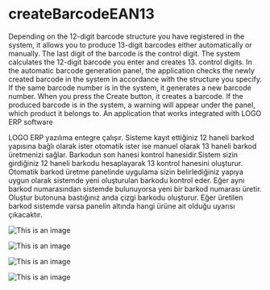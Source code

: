 # createBarcodeEAN13
 Depending on the 12-digit barcode structure you have registered in the system, it allows you to produce 13-digit barcodes either automatically or manually. 
 The last digit of the barcode is the control digit. 
 The system calculates the 12-digit barcode you enter and creates 13. control digits. 
 In the automatic barcode generation panel, the application checks the newly created barcode in the system in accordance with the structure you specify. 
 If the same barcode number is in the system, it generates a new barcode number. When you press the Create button, it creates a barcode. 
 If the produced barcode is in the system, a warning will appear under the panel, which product it belongs to.
 An application that works integrated with LOGO ERP software





LOGO ERP yazılıma entegre çalışır.
Sisteme kayıt ettiğiniz 12 haneli barkod yapısına bağlı olarak ister otomatik ister ise manuel olarak 13 haneli barkod üretmenizi sağlar.
Barkodun son hanesi kontrol hanesidir.Sistem sizin girdiğiniz 12 haneli barkodu hesaplayarak 13 kontrol hanesini oluşturur. 
Otomatik barkod üretme panelinde uygulama sizin belirlediğiniz yapıya uygun olarak sistemde yeni oluşturulan barkodu kontrol eder. 
Eğer aynı barkod numarasından sistemde bulunuyorsa yeni bir barkod numarası üretir. Oluştur butonuna bastığınız anda çizgi barkodu oluşturur. 
Eğer üretilen barkod sistemde varsa panelin altında hangi ürüne ait olduğu uyarısı çıkacaktır.


![This is an image](https://user-images.githubusercontent.com/73249432/216678574-7cea4cb3-bb99-4515-95b3-e326fcbc2842.PNG)

![This is an image](https://user-images.githubusercontent.com/73249432/216678577-dc8ecc9c-ba7a-4698-8674-2e9eaead42a2.PNG)

![This is an image](https://user-images.githubusercontent.com/73249432/216678571-baf70ae7-8442-4ef3-94dd-47e54298e28b.PNG)

![This is an image](https://user-images.githubusercontent.com/73249432/216678580-fb301904-2623-4ae2-9de1-313deafcb8e0.PNG)
